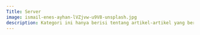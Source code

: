 ```yaml
---
Title: Server
image: ismail-enes-ayhan-lVZjvw-u9V8-unsplash.jpg
description: Kategori ini hanya berisi tentang artikel-artikel yang berkaitan erat dengan Server.
---
```

